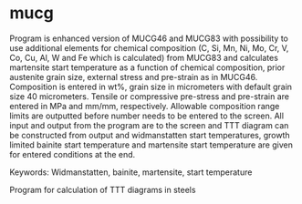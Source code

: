 # mucg
Program is enhanced version of MUCG46 and MUCG83 with possibility to use additional elements for chemical composition 
(C, Si, Mn, Ni, Mo, Cr, V, Co, Cu, Al, W and Fe which is calculated) from  MUCG83 and calculates martensite start temperature 
as a function of chemical composition, prior austenite grain size, external stress and pre-strain as in MUCG46. Composition 
is entered in wt%, grain size in micrometers  with default grain size 40 micrometers. Tensile or compressive pre-stress and 
pre-strain are entered in MPa and mm/mm, respectively. Allowable composition range limits are outputted before number needs 
to be entered to the screen. All input and output from the program are to the screen and TTT diagram can be constructed from 
output and widmanstatten start temperatures, growth limited bainite start temperature and martensite start temperature are 
given for entered conditions at the end.

Keywords: Widmanstatten, bainite, martensite, start temperature

Program for calculation of TTT diagrams in steels
